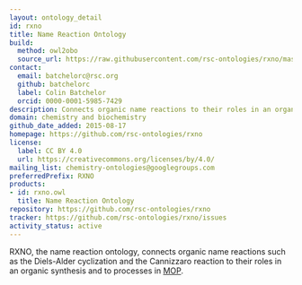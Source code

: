 ```yaml
---
layout: ontology_detail
id: rxno
title: Name Reaction Ontology
build:
  method: owl2obo
  source_url: https://raw.githubusercontent.com/rsc-ontologies/rxno/master/rxno.owl
contact:
  email: batchelorc@rsc.org
  github: batchelorc
  label: Colin Batchelor
  orcid: 0000-0001-5985-7429
description: Connects organic name reactions to their roles in an organic synthesis and to processes in MOP
domain: chemistry and biochemistry
github_date_added: 2015-08-17
homepage: https://github.com/rsc-ontologies/rxno
license:
  label: CC BY 4.0
  url: https://creativecommons.org/licenses/by/4.0/
mailing_list: chemistry-ontologies@googlegroups.com
preferredPrefix: RXNO
products:
- id: rxno.owl
  title: Name Reaction Ontology
repository: https://github.com/rsc-ontologies/rxno
tracker: https://github.com/rsc-ontologies/rxno/issues
activity_status: active
---
```


RXNO, the name reaction ontology, connects organic name reactions such as the Diels-Alder cyclization and the Cannizzaro reaction to their roles in an organic synthesis and to processes in <a href="mop.html">MOP</a>.
